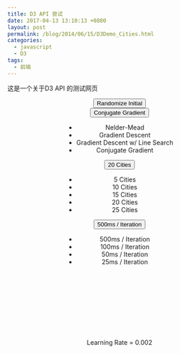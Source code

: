 ```yaml
---
title: D3 API 尝试
date: 2017-04-13 13:10:13 +0800
layout: post
permalink: /blog/2014/06/15/D3Demo_Cities.html
categories:
  - javascript
  - D3
tags:
  - 前端
---
```

这是一个关于D3 API 的测试网页

<div class="container">
<div class = "row"><div class="col-lg-8 col-lg-offset-2 col-md-10 col-md-offset-1">

<div id = "cities">

<div style="text-align:center"><div style="display:inline-block;">
<button type="button" class="btn btn-default randomize">
    <span class="glyphicon glyphicon-refresh"></span> Randomize Initial
</button>

<div class="btn-group">
    <button type="button" class="btn btn-default dropdown-toggle" data-toggle="dropdown">
      <span class="algorithm_label">Conjugate Gradient</span> <span class="caret"></span>
    </button>
    <ul class="dropdown-menu" role="menu">
        <li><a class="algo_neldermead">Nelder-Mead</a></li>
        <li><a class="algo_gd">Gradient Descent</a></li>
        <li><a class="algo_gdls">Gradient Descent w/ Line Search</a></li>
        <li><a class="algo_cg">Conjugate Gradient</a></li>
    </ul>
</div>

<div class="btn-group">
    <button type="button" class="btn btn-default dropdown-toggle" data-toggle="dropdown">
      <span class="count_label">20 Cities</span> <span class="caret"></span>
    </button>
    <ul class="dropdown-menu" role="menu">
        <li><a class="count5">5 Cities</a></li>
        <li><a class="count10">10 Cities</a></li>
        <li><a class="count15">15 Cities</a></li>
        <li><a class="count20">20 Cities</a></li>
        <li><a class="count25">25 Cities</a></li>
    </ul>
</div>

<div class="btn-group">
    <button type="button" class="btn btn-default dropdown-toggle" data-toggle="dropdown">
      <span class="speed_label">500ms / Iteration</span> <span class="caret"></span>
    </button>
    <ul class="dropdown-menu" role="menu">
        <li><a class="speed_500">500ms / Iteration</a></li>
        <li><a class="speed_100">100ms / Iteration</a></li>
        <li><a class="speed_50">50ms / Iteration</a></li>
        <li><a class="speed_25">25ms / Iteration</a></li>
    </ul>
</div>
</div></div>
<svg></svg>

<div class="row learningrateslider">
<form class="form-inline" role="form">
    <div class="form-group col-xs-12 col-md-12">
        <div style="text-align:center"><div style="display:inline-block;">
            <label class="r-only" for="learningrate">Learning Rate
                <span id="learningratevalue">= 0.002</span>
            </label>
        </div></div>
        <div id="learningrate"></div>
    </div>
</form>
</div>

<div style="text-align:center"><div style="display:inline-block;">
<div class="row">
    <span class ="iterations"></span>
    </div>
</div></div>

</div>

</div>
</div>
</div>

<script src="/js/jquery.min.js"></script>
<script src="/js/bootstrap.min.js"></script>
<script src="/js/d3.min.js"></script>
<script src="/js/cities_data.js"></script>
<script src="/js/fmin.js"></script>
<script src="/js/fmin_vis.js"></script>
<script>
fmin_vis.createCitiesAnimation(d3.select("#cities"));
</script>


